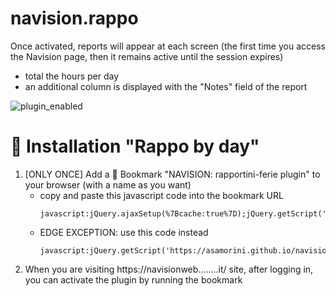 # navision.rappo
Once activated, reports will appear at each screen
(the first time you access the Navision page, then it remains active until the session expires)
- total the hours per day
- an additional column is displayed with the "Notes" field of the report

![plugin_enabled](docs/images/navision.rappo.jpg)

# <a name="installation">:wrench: Installation "Rappo by day"</a>
1) [ONLY ONCE] Add a :bookmark: Bookmark "NAVISION: rapportini-ferie plugin" to your browser (with a name as you want)
   - copy and paste this javascript code into the bookmark URL
      ```
      javascript:jQuery.ajaxSetup(%7Bcache:true%7D);jQuery.getScript('https://asamorini.github.io/navision.rappo/src/js/navision.tot.by.day.js');
      ```
   - EDGE EXCEPTION: 
      use this code instead
      ```
      javascript:jQuery.getScript('https://asamorini.github.io/navision.rappo/src/js/navision.tot.by.day.js');
      ```
2) When you are visiting https://navisionweb........it/ site, after logging in, you can activate the plugin by running the bookmark
